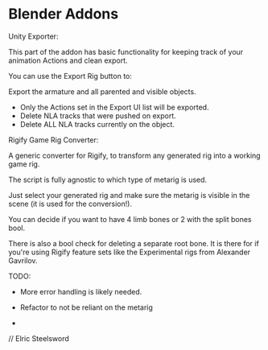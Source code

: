 # Blender Addons
 
Unity Exporter:

This part of the addon has basic functionality for keeping track of your animation Actions and clean export.

You can use the Export Rig button to:

Export the armature and all parented and visible objects.
- Only the Actions set in the Export UI list will be exported.
- Delete NLA tracks that were pushed on export.
- Delete ALL NLA tracks currently on the object.


Rigify Game Rig Converter:

A generic converter for Rigify, to transform any generated rig into a working game rig.

The script is fully agnostic to which type of metarig is used. 

Just select your generated rig and make sure the metarig is visible in the scene (it is used for the conversion!).

You can decide if you want to have 4 limb bones or 2 with the split bones bool.

There is also a bool check for deleting a separate root bone. It is there for if you're using Rigify feature sets like the Experimental rigs from Alexander Gavrilov.


TODO:
- More error handling is likely needed.

- Refactor to not be reliant on the metarig

- 




// Elric Steelsword
